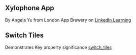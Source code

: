 ## Xylophone App
By Angela Yu from London App Brewery on [LinkedIn Learning](https://www.linkedin.com/learning/flutter-part-05-flutter-and-dart-packages)

## Switch Tiles
Demonstrates Key property significance [switch_tiles](/switch_tiles)
